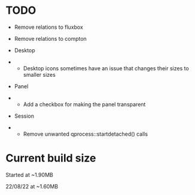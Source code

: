 # TODO

- Remove relations to fluxbox
- Remove relations to compton

- Desktop
- - Desktop icons sometimes have an issue that changes their sizes to smaller sizes

- Panel

- - Add a checkbox for making the panel transparent

- Session
- - Remove unwanted qprocess::startdetached() calls

# Current build size
Started at ~1.90MB

22/08/22 at ~1.60MB
